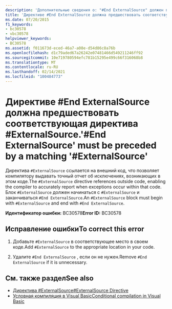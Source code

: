 ```yaml
---
description: 'Дополнительные сведения о: "#End ExternalSource" должен предшествовать соответствующий оператор "#ExternalSource"'
title: 'Директиве #End ExternalSource должна предшествовать соответствующая директива #ExternalSource.'
ms.date: 07/20/2015
f1_keywords:
- bc30578
- vbc30578
helpviewer_keywords:
- BC30578
ms.assetid: f011673d-eced-46a7-a08e-d54d86c8a76b
ms.openlocfilehash: d1c79aded67a26242e07481466d549211246ff92
ms.sourcegitcommit: 10e719780594efc781b15295e499c66f316068b8
ms.translationtype: MT
ms.contentlocale: ru-RU
ms.lasthandoff: 02/14/2021
ms.locfileid: "100484773"
---
```

# <a name="end-externalsource-must-be-preceded-by-a-matching-externalsource"></a><span data-ttu-id="8bb00-103">Директиве #End ExternalSource должна предшествовать соответствующая директива #ExternalSource.</span><span class="sxs-lookup"><span data-stu-id="8bb00-103">'#End ExternalSource' must be preceded by a matching '#ExternalSource'</span></span>

<span data-ttu-id="8bb00-104">Директива `#ExternalSource` ссылается на внешний код, что позволяет компилятору выдавать точный отчет об исключениях, возникающих в этом коде.</span><span class="sxs-lookup"><span data-stu-id="8bb00-104">The `#ExternalSource` directive references outside code, enabling the compiler to accurately report when exceptions occur within that code.</span></span> <span data-ttu-id="8bb00-105">Блок `#ExternalSource` должен начинаться с `#ExternalSource` и заканчиваться `#End ExternalSource`.</span><span class="sxs-lookup"><span data-stu-id="8bb00-105">An `#ExternalSource` block must begin with `#ExternalSource` and end with `#End ExternalSource`.</span></span>  
  
 <span data-ttu-id="8bb00-106">**Идентификатор ошибки:** BC30578</span><span class="sxs-lookup"><span data-stu-id="8bb00-106">**Error ID:** BC30578</span></span>  
  
## <a name="to-correct-this-error"></a><span data-ttu-id="8bb00-107">Исправление ошибки</span><span class="sxs-lookup"><span data-stu-id="8bb00-107">To correct this error</span></span>  
  
1. <span data-ttu-id="8bb00-108">Добавьте `#ExternalSource` в соответствующее место в своем коде.</span><span class="sxs-lookup"><span data-stu-id="8bb00-108">Add `#ExternalSource` to the appropriate location in your code.</span></span>  
  
2. <span data-ttu-id="8bb00-109">Удалите `#End ExternalSource` , если он не нужен.</span><span class="sxs-lookup"><span data-stu-id="8bb00-109">Remove `#End ExternalSource` if it is unnecessary.</span></span>  
  
## <a name="see-also"></a><span data-ttu-id="8bb00-110">См. также раздел</span><span class="sxs-lookup"><span data-stu-id="8bb00-110">See also</span></span>

- [<span data-ttu-id="8bb00-111">Директива #ExternalSource</span><span class="sxs-lookup"><span data-stu-id="8bb00-111">#ExternalSource Directive</span></span>](../language-reference/directives/externalsource-directive.md)
- [<span data-ttu-id="8bb00-112">Условная компиляция в Visual Basic</span><span class="sxs-lookup"><span data-stu-id="8bb00-112">Conditional compilation in Visual Basic</span></span>](../programming-guide/program-structure/conditional-compilation.md)
